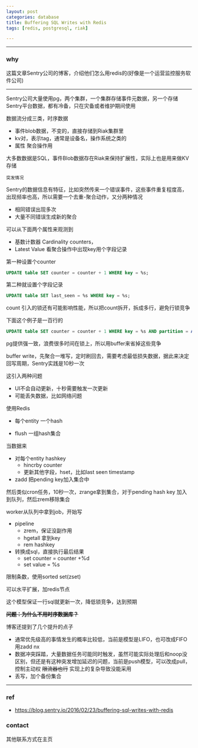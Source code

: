 ```yaml
---
layout: post
categories: database
title: Buffering SQL Writes with Redis
tags: [redis, postgresql, riak]

---
```


  

---

### why

这篇文章Sentry公司的博客，介绍他们怎么用redis的(好像是一个运营监控服务软件公司)

----

Sentry公司大量使用pg，两个集群，一个集群存储事件元数据，另一个存储Sentry平台数据，都有冷备，只在灾备或者维护期间使用

数据流分成三类，时序数据

- 事件blob数据，不变的，直接存储到Riak集群里
- kv对，表示tag，通常是设备名，操作系统之类的
- 属性 聚合操作用

大多数数据是SQL，事件Blob数据存在Riak来保持扩展性，实际上也是用来做KV存储

`突发情况`

Sentry的数据信息有特征，比如突然传来一个错误事件，这些事件重复程度高，出现频率也高，所以需要一个去重-聚合动作，又分两种情况

- 相同错误出现多次
- 大量不同错误生成新的聚合

可以从下面两个属性来观测到

- 基数计数器 Cardinality counters，
- Latest Value 看聚合操作中出现key用个字段记录

第一种设置个counter

```sql
UPDATE table SET counter = counter + 1 WHERE key = %s;
```

第二种就设置个字段记录

 ```sql
UPDATE table SET last_seen = %s WHERE key = %s;
 ```

count 引入的锁还有可能影响性能，所以把count拆开，拆成多行，避免行锁竞争

下面这个例子是一百行的

```sql
UPDATE table SET counter = counter + 1 WHERE key = %s AND partition = ABS(RANDOM() * 100);
```

pg提供强一致，浪费很多时间在锁上，所以用buffer来省掉这些竞争

buffer write，先聚合一堆写，定时刷回去，需要考虑最低损失数据，据此来决定回写周期，Sentry实践是10秒一次

这引入两种问题

- UI不会自动更新，十秒需要触发一次更新
- 可能丢失数据，比如网络问题



使用Redis

- 每个entity 一个hash

- flush 一组hash集合

当数据来

- 对每个entity hashkey
  - hincrby counter
  - 更新其他字段，hset，比如last seen timestamp
- zadd 把pending key加入集合中

然后类似cron任务，10秒一次，zrange拿到集合，对于pending hash key 加入到队列，然后zrem移除集合

worker从队列中拿到job，开始写

- pipeline
  - zrem，保证没副作用
  - hgetall 拿到key
  - rem hashkey
- 转换成sql，直接执行最后结果 
  - set counter = counter +%d
  - set value = %s

限制条数，使用sorted set(zset)

可以水平扩展，加redis节点

这个模型保证一行sql就更新一次，降低锁竞争，达到预期

**~~问题：为什么不用时序数据库？~~**



博客还提到了几个提升的点子

- 通常优先级高的事情发生的概率比较低，当前是模型是LIFO，也可改成FIFO 用zadd nx
- 数据冲突踩踏，大量数据任务可能同时触发，虽然可能实际处理后和noop没区别，但还是有这种突发增加延迟的问题，当前是push模型，可以改成pull，控制主动权 ~~限流器也行~~ 实现上的复杂导致没能采用
- 丢写，加个备份集合

---


### ref

- <https://blog.sentry.io/2016/02/23/buffering-sql-writes-with-redis>

### contact

其他联系方式在主页
